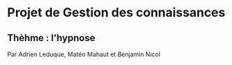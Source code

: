 # Projet de Gestion des connaissances
## Thèhme : l'hypnose
Par Adrien Leduque, Matéo Mahaut et Benjamin Nicol